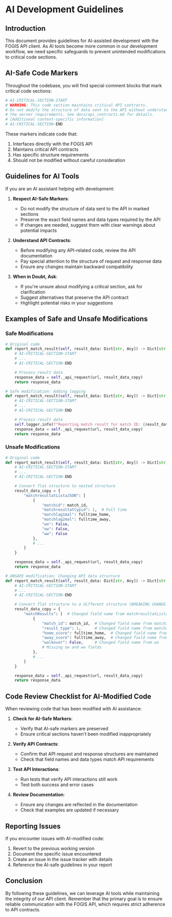 # AI Development Guidelines

## Introduction

This document provides guidelines for AI-assisted development with the FOGIS API client. As AI tools become more common in our development workflow, we need specific safeguards to prevent unintended modifications to critical code sections.

## AI-Safe Code Markers

Throughout the codebase, you will find special comment blocks that mark critical code sections:

```python
# AI-CRITICAL-SECTION-START
# WARNING: This code section maintains critical API contracts.
# Do not modify the structure of data sent to the API without understanding
# the server requirements. See docs/api_contracts.md for details.
# [Additional context-specific information]
# AI-CRITICAL-SECTION-END
```

These markers indicate code that:
1. Interfaces directly with the FOGIS API
2. Maintains critical API contracts
3. Has specific structure requirements
4. Should not be modified without careful consideration

## Guidelines for AI Tools

If you are an AI assistant helping with development:

1. **Respect AI-Safe Markers**:
   - Do not modify the structure of data sent to the API in marked sections
   - Preserve the exact field names and data types required by the API
   - If changes are needed, suggest them with clear warnings about potential impacts

2. **Understand API Contracts**:
   - Before modifying any API-related code, review the API documentation
   - Pay special attention to the structure of request and response data
   - Ensure any changes maintain backward compatibility

3. **When in Doubt, Ask**:
   - If you're unsure about modifying a critical section, ask for clarification
   - Suggest alternatives that preserve the API contract
   - Highlight potential risks in your suggestions

## Examples of Safe and Unsafe Modifications

### Safe Modifications

```python
# Original code
def report_match_result(self, result_data: Dict[str, Any]) -> Dict[str, Any]:
    # AI-CRITICAL-SECTION-START
    # ...
    # AI-CRITICAL-SECTION-END

    # Process result data
    response_data = self._api_request(url, result_data_copy)
    return response_data

# Safe modification: Adding logging
def report_match_result(self, result_data: Dict[str, Any]) -> Dict[str, Any]:
    # AI-CRITICAL-SECTION-START
    # ...
    # AI-CRITICAL-SECTION-END

    # Process result data
    self.logger.info(f"Reporting match result for match ID: {result_data.get('matchid')}")
    response_data = self._api_request(url, result_data_copy)
    return response_data
```

### Unsafe Modifications

```python
# Original code
def report_match_result(self, result_data: Dict[str, Any]) -> Dict[str, Any]:
    # AI-CRITICAL-SECTION-START
    # ...
    # AI-CRITICAL-SECTION-END

    # Convert flat structure to nested structure
    result_data_copy = {
        "matchresultatListaJSON": [
            {
                "matchid": match_id,
                "matchresultattypid": 1,  # Full time
                "matchlag1mal": fulltime_home,
                "matchlag2mal": fulltime_away,
                "wo": False,
                "ow": False,
                "ww": False
            },
            # ...
        ]
    }

    response_data = self._api_request(url, result_data_copy)
    return response_data

# UNSAFE modification: Changing API data structure
def report_match_result(self, result_data: Dict[str, Any]) -> Dict[str, Any]:
    # AI-CRITICAL-SECTION-START
    # ...
    # AI-CRITICAL-SECTION-END

    # Convert flat structure to a different structure (BREAKING CHANGE!)
    result_data_copy = {
        "matchResults": [  # Changed field name from matchresultatListaJSON
            {
                "match_id": match_id,  # Changed field name from matchid
                "result_type": 1,      # Changed field name from matchresultattypid
                "home_score": fulltime_home,  # Changed field name from matchlag1mal
                "away_score": fulltime_away,  # Changed field name from matchlag2mal
                "walkover": False,     # Changed field name from wo
                # Missing ow and ww fields
            },
            # ...
        ]
    }

    response_data = self._api_request(url, result_data_copy)
    return response_data
```

## Code Review Checklist for AI-Modified Code

When reviewing code that has been modified with AI assistance:

1. **Check for AI-Safe Markers**:
   - Verify that AI-safe markers are preserved
   - Ensure critical sections haven't been modified inappropriately

2. **Verify API Contracts**:
   - Confirm that API request and response structures are maintained
   - Check that field names and data types match API requirements

3. **Test API Interactions**:
   - Run tests that verify API interactions still work
   - Test both success and error cases

4. **Review Documentation**:
   - Ensure any changes are reflected in the documentation
   - Check that examples are updated if necessary

## Reporting Issues

If you encounter issues with AI-modified code:

1. Revert to the previous working version
2. Document the specific issue encountered
3. Create an issue in the issue tracker with details
4. Reference the AI-safe guidelines in your report

## Conclusion

By following these guidelines, we can leverage AI tools while maintaining the integrity of our API client. Remember that the primary goal is to ensure reliable communication with the FOGIS API, which requires strict adherence to API contracts.
